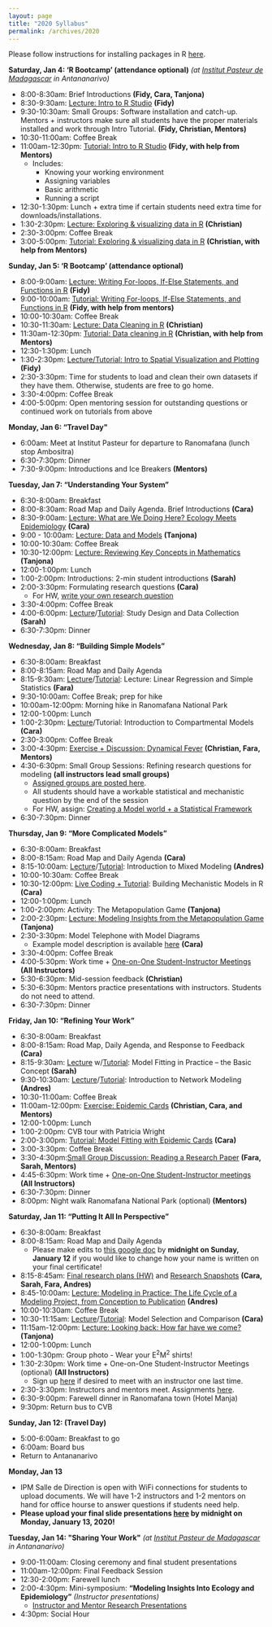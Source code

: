 ```yaml
---
layout: page
title: "2020 Syllabus"
permalink: /archives/2020
---
```


Please follow instructions for installing packages in R [here](E2M2-2018/E2M2_InstallPackages.html).


**Saturday, Jan 4: ‘R Bootcamp’ (attendance optional)** *(at [Institut Pasteur de Madagascar](http://www.pasteur.mg/) in Antananarivo)*

* 8:00-8:30am: Brief Introductions __(Fidy, Cara, Tanjona)__
* 8:30-9:30am: [Lecture: Intro to R Studio](/archives/2020/Lectures/E2M2_2020_Rbasics.pdf) __(Fidy)__
* 9:30-10:30am: Small Groups: Software installation and catch-up. Mentors + instructors make sure all students have the proper materials installed and work through Intro Tutorial. __(Fidy, Christian, Mentors)__
* 10:30-11:00am: Coffee Break
* 11:00am-12:30pm: [Tutorial: Intro to R Studio](/archives/2020/Tutorials/E2M2_2020_Rbasics.R)  __(Fidy, with help from Mentors)__
  * Includes:
      * Knowing your working environment
      * Assigning variables
      * Basic arithmetic
      * Running a script
* 12:30-1:30pm: Lunch + extra time if certain students need extra time for downloads/installations.
* 1:30-2:30pm: [Lecture: Exploring & visualizing data in R](/archives/2020/Lectures/DataVisualization.pdf) __(Christian)__
* 2:30-3:00pm: Coffee Break 
* 3:00-5:00pm: [Tutorial: Exploring & visualizing data in R](/archives/2020/Tutorials/DataVisualizing.zip) __(Christian, with help from Mentors)__

**Sunday, Jan 5: ‘R Bootcamp’ (attendance optional)** 

* 8:00-9:00am: [Lecture: Writing For-loops, If-Else Statements, and Functions in R](/archives/2020/Lectures/R_Bootcamp_forLoopsFunctionsIfElse.pdf) __(Fidy)__
* 9:00-10:00am: [Tutorial: Writing For-loops, If-Else Statements, and Functions in R](/archives/2020/Tutorials/E2M2_Bootcamp_If_Else.zip) __(Fidy, with help from mentors)__
* 10:00-10:30am: Coffee Break
* 10:30-11:30am: [Lecture: Data Cleaning in R](/archives/2020/Lectures/Data_Cleaning.pdf) __(Christian)__
* 11:30am-12:30pm: [Tutorial: Data cleaning in R](/archives/2020/Tutorials/CleaningData.zip) __(Christian, with help from Mentors)__
* 12:30-1:30pm: Lunch
* 1:30-2:30pm:  [Lecture/Tutorial: Intro to Spatial Visualization and Plotting](/archives/2020/Tutorials/IntroSpatial.zip) __(Fidy)__
* 2:30-3:30pm: Time for students to load and clean their own datasets if they have them. Otherwise, students are free to go home.
* 3:30-4:00pm: Coffee Break
* 4:00-5:00pm: Open mentoring session for outstanding questions or continued work on tutorials from above

**Monday, Jan 6: “Travel Day"**

* 6:00am: Meet at Institut Pasteur for departure to Ranomafana (lunch stop Ambositra)
* 6:30-7:30pm: Dinner
* 7:30-9:00pm: Introductions and Ice Breakers __(Mentors)__

**Tuesday, Jan 7: “Understanding Your System”**

* 6:30-8:00am: Breakfast
* 8:00-8:30am: Road Map and Daily Agenda. Brief Introductions __(Cara)__
* 8:30-9:00am: [Lecture: What are We Doing Here? Ecology Meets Epidemiology](/archives/2020/Lectures/E2M2_2020_Ecology_Meets_Epidemiology.pdf) __(Cara)__
* 9:00 - 10:00am: [Lecture: Data and Models](/archives/2020/Lectures/Data_Models.pdf) __(Tanjona)__
* 10:00-10:30am: Coffee Break
* 10:30-12:00pm: [Lecture: Reviewing Key Concepts in Mathematics](/archives/2020/Lectures/Basic_Math.pdf) __(Tanjona)__
* 12:00-1:00pm: Lunch
* 1:00-2:00pm: Introductions: 2-min student introductions __(Sarah)__
* 2:00-3:30pm: Formulating research questions __(Cara)__
  * For HW, [write your own research question](/archives/2020/Activities/HW_Formulating_Research_Questions.pdf)
* 3:30-4:00pm: Coffee Break
* 4:00-6:00pm: [Lecture](/archives/2020/Lectures/E2M2_Study_Design.pdf)/[Tutorial](/archives/2020/Tutorials/Data_Study_Design.zip): Study Design and Data Collection __(Sarah)__
* 6:30-7:30pm: Dinner

**Wednesday, Jan 8: “Building Simple Models”**

* 6:30-8:00am: Breakfast
* 8:00-8:15am: Road Map and Daily Agenda 
* 8:15-9:30am: [Lecture](/archives/2020/Lectures/BasicStatistics.pdf)/[Tutorial](/archives/2020/Tutorials/LinearRegression.zip): Lecture: Linear Regression and Simple Statistics __(Fara)__
* 9:30-10:00am: Coffee Break; prep for hike
* 10:00am-12:00pm: Morning hike in Ranomafana National Park
* 12:00-1:00pm: Lunch
* 1:00-2:30pm: [Lecture](/archives/2020/Lectures/IntroCompartmentalModels.pdf)/Tutorial: Introduction to Compartmental Models __(Cara)__
* 2:30-3:00pm: Coffee Break 
* 3:00-4:30pm: [Exercise + Discussion: Dynamical Fever](/archives/2020/Activities/Dynamical_Fever_Upload.zip) __(Christian, Fara, Mentors)__
* 4:30-6:30pm: Small Group Sessions: Refining research questions for modeling __(all instructors lead small groups)__
  * [Assigned groups are posted here](/archives/2020/Activities/Small_Group_Assignments.pdf).
  * All students should have a workable statistical and mechanistic question by the end of the session
  * For HW, assign: [Creating a Model world + a Statistical Framework](/archives/2020/Activities/Model_Framework_HW.pdf)
* 6:30-7:30pm: Dinner


**Thursday, Jan 9: “More Complicated Models”**

* 6:30-8:00am: Breakfast
* 8:00-8:15am: Road Map and Daily Agenda __(Cara)__
* 8:15-10:00am: [Lecture](/archives/2020/Lectures/GLMMs_for_Dynamical_Systems.pdf)/[Tutorial](/archives/2020/Tutorials/Statistics_Mixed_Models.zip): Introduction to Mixed Modeling __(Andres)__
* 10:00-10:30am: Coffee Break
* 10:30-12:00pm: [Live Coding + Tutorial](/archives/2020/Tutorials/IntroCompartmentalModelsNew.zip): Building Mechanistic Models in R __(Cara)__
* 12:00-1:00pm: Lunch
* 1:00-2:00pm: Activity: The Metapopulation Game __(Tanjona)__
* 2:00-2:30pm: [Lecture: Modeling Insights from the Metapopulation Game](/archives/2020/Lectures/Metapopulation.pdf) __(Tanjona)__
* 2:30-3:30pm: Model Telephone with Model Diagrams
  * Example model description is available [here](/archives/2020/Activities/Model_Telephone_Example_Model_Description.pdf) __(Cara)__
* 3:30-4:00pm: Coffee Break
* 4:00-5:30pm: Work time + [One-on-One Student-Instructor Meetings](/archives/2020/Activities/OneOnOneInstructor_Meetings.pdf) __(All Instructors)__
* 5:30-6:30pm: Mid-session feedback __(Christian)__
* 5:30-6:30pm: Mentors practice presentations with instructors. Students do not need to attend. 
* 6:30-7:30pm: Dinner


**Friday, Jan 10: “Refining Your Work”**

* 6:30-8:00am: Breakfast
* 8:00-8:15am: Road Map, Daily Agenda, and Response to Feedback __(Cara)__
* 8:15-9:30am: [Lecture](/archives/2020/Lectures/E2M2_Model_Fitting_the_Basic_Concept_2020.pdf) w/[Tutorial](/archives/2020/Tutorials/E2M2_Model_Fitting_Basic_Concept_2020.zip): Model Fitting in Practice – the Basic Concept __(Sarah)__
* 9:30-10:30am: [Lecture](/archives/2020/Lectures/IntroNetwork.pdf)/[Tutorial](/archives/2020/Tutorials/NetworkModeling.zip): Introduction to Network Modeling __(Andres)__
* 10:30-11:00am: Coffee Break
* 11:00am-12:00pm: [Exercise: Epidemic Cards](/archives/2020/Activities/Epidemic_Cards_Activity.zip) __(Christian, Cara, and Mentors)__
* 12:00-1:00pm: Lunch
* 1:00-2:00pm: CVB tour with Patricia Wright
* 2:00-3:00pm: [Tutorial: Model Fitting with Epidemic Cards](/archives/2020/Tutorials/Epidemic_Cards.zip) __(Cara)__
* 3:00-3:30pm: Coffee Break
* 3:30-4:30pm:[Small Group Discussion: Reading a Research Paper](/archives/2020/Activities/Wesolowski_et_al_2016_Impact_of_RCV_on_CRS_in_Madagascar.pdf) __(Fara, Sarah, Mentors)__
* 4:45-6:30pm: Work time + [One-on-One Student-Instructor meetings](/archives/2020/Activities/OneOnOneMeetingsFriday.pdf) __(All Instructors)__
* 6:30-7:30pm: Dinner
* 8:00pm: Night walk Ranomafana National Park (optional) __(Mentors)__



**Saturday, Jan 11: “Putting It All In Perspective”**

* 6:30-8:00am: Breakfast
* 8:00-8:15am: Road Map and Daily Agenda 
  * Please make edits to [this google doc](https://docs.google.com/spreadsheets/d/14GL_uFwMGRIj2E93s-AZA4jgkAz4eaNhWXWvjwcbpXc/edit?usp=sharing) by **midnight on Sunday, January 12** if you would like to change how your name is written on your final certificate!
* 8:15-8:45am: [Final research plans (HW)](/archives/2020/Activities/E2M2-Final-Research-Plan.pdf) and [Research Snapshots](/archives/2020/Activities/ResearchSnapshots.zip) __(Cara, Sarah, Fara, Andres)__
* 8:45-10:00am: [Lecture: Modeling in Practice: The Life Cycle of a Modeling Project, from Conception to Publication](/archives/2020/Lectures/LifeCycleModelingProject.pdf)  __(Andres)__
* 10:00-10:30am: Coffee Break
* 10:30-11:15am: [Lecture](/archives/2020/Model_Fitting_Comparison.pdf)/[Tutorial](/archives/2020/Tutorials/Age-Prevalence-Model-Comp.zip): Model Selection and Comparison __(Cara)__
* 11:15am-12:00pm: [Lecture: Looking back: How far have we come?](/archives/2020/LookingBack_2020.pdf) __(Tanjona)__
* 12:00-1:00pm: Lunch
* 1:00-1:30pm: Group photo - Wear your E<sup>2</sup>M<sup>2</sup> shirts! 
* 1:30-2:30pm: Work time + One-on-One Student-Instructor Meetings (optional) __(All Instructors)__
  * Sign up [here](https://docs.google.com/spreadsheets/d/1hYRysYM-zMEFTAiGehrMMaVcogAAwOGyVH_3gPFk7m8/edit?usp=sharing) if desired to meet with an instructor one last time.
* 2:30-3:30pm: Instructors and mentors meet. Assignments [here](/archives/2020/Activities/Instructor-Mentor-Working-Groups.pdf).
* 6:30-9:00pm: Farewell dinner in Ranomafana town (Hotel Manja)
* 9:30pm: Return bus to CVB


**Sunday, Jan 12: (Travel Day)**

* 5:00-6:00am: Breakfast to go
* 6:00am: Board bus
* Return to Antananarivo 

**Monday, Jan 13**

* IPM Salle de Direction is open with WiFi connections for students to upload documents. We will have 1-2 instructors and 1-2 mentors on hand for office hourse to answer questions if students need help.
* **Please upload your final slide presentations [here](https://airtable.com/shrzMuduT6Vrh5zx2) by midnight on Monday, January 13, 2020!**

**Tuesday, Jan 14: "Sharing Your Work"** *(at [Institut Pasteur de Madagascar](http://www.pasteur.mg/) in Antananarivo)*

* 9:00-11:00am: Closing ceremony and final student presentations 
* 11:00am-12:00pm: Final Feedback Session
* 12:30-2:00pm: Farewell lunch
* 2:00-4:30pm: Mini-symposium: **“Modeling Insights Into Ecology and Epidemiology”** *(Instructor presentations)*
    * [Instructor and Mentor Research Presentations](/archives/2020/Activities/E2M2-2020-IPM-Mini-Symposium.pdf)
* 4:30pm: Social Hour
